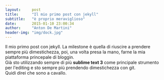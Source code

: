 ```yaml
---
layout:     post
title:      "Il mio primo post con jekyll"
subtitle:   "è proprio meraviglioso" 
date:       2015-01-10 23:00:34
author:     "Anton De Martini"
header-img: "img/dock.jpg"
---
```


Il mio primo post con jekyll. La milestone è quella di riuscire a prendere sempre più dimestichezza, poi, una volta presa la mano, farne la mia piattaforma princepale di bloggin.    
Già sto utilizzando sempre di più **sublime text 3** come principale strumento per l'editing e sto sempre più prendendo dimestichezza con git.    
Quidi direi che sono a cavallo. 